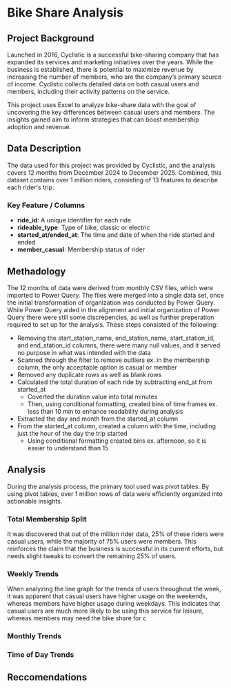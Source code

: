 # Bike Share Analysis 

## Project Background
Launched in 2016, Cyclistic is a successful bike-sharing company that has expanded its services and marketing initiatives over the years. While the business is established, there is potential to maximize revenue by increasing the number of members, who are the company’s primary source of income. Cyclistic collects detailed data on both casual users and members, including their activity patterns on the service.

This project uses Excel to analyze bike-share data with the goal of uncovering the key differences between casual users and members. The insights gained aim to inform strategies that can boost membership adoption and revenue. 

## Data Description 

The data used for this project was provided by Cyclistic, and the analysis covers 12 months from December 2024 to December 2025. Combined, this dataset contains over 1 million riders, consisting of 13 features to describe each rider's trip. 

### Key Feature / Columns
- **ride_id**: A unique identifier for each ride
- **rideable_type**: Type of bike, classic or electric
- **started_at/ended_at**: The time and date of when the ride started and ended
- **member_casual**: Membership status of rider

## Methadology 
The 12 months of data were derived from monthly CSV files, which were imported to Power Query. The files were merged into a single data set, once the initial transformation of organization was conducted by Power Query. While Power Query aided in the alignment and initial organization of Power Query there were still some discrepencies, as well as further preperation required to set up for the analysis. These steps consisted of the following:

- Removing the start_station_name, end_station_name, start_station_id, and end_station_id columns, there were many null values, and it served no purpose in what was intended with the data
- Scanned through the filter to remove outliers ex. in the membership column, the only acceptable option is casual or member
- Removed any duplicate rows as well as blank rows
- Calculated the total duration of each ride by subtracting end_at from started_at
  - Coverted the duration value into total minutes
  - Then, using conditional formatting, created bins of time frames ex. less than 10 min to enhance readability during analysis
- Extracted the day and month from the started_at column
- From the started_at column, created a column with the time, including just the hour of the day the trip started
  - Using conditional formatting created bins ex. afternoon, so it is easier to understand than 15

## Analysis
During the analysis process, the primary tool used was pivot tables. By using pivot tables, over 1 million rows of data were efficiently organized into actionable insights. 

### Total Membership Split 
It was discovered that out of the million rider data, 25% of these riders were casual users, while the majority of 75% users were members. This reinforces the claim that the business is successful in its current efforts, but needs slight tweaks to convert the remaining 25% of users. 

### Weekly Trends 
When analyzing the line graph for the trends of users throughout the week, it was apparent that casual users have higher usage on the weekends, whereas members have higher usage during weekdays. This indicates that casual users are much more likely to be using this service for leisure, whereas members may need the bike share for c 

### Monthly Trends

### Time of Day Trends 

## Reccomendations 
